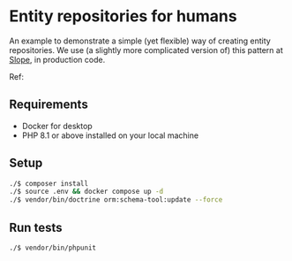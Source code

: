 # Entity repositories for humans

An example to demonstrate a simple (yet flexible) way of creating entity repositories.
We use (a slightly more complicated version of) this pattern at [Slope](https://slope.it), in production code.

Ref: <todo insert article url>

## Requirements

- Docker for desktop
- PHP 8.1 or above installed on your local machine

## Setup

```sh
./$ composer install
./$ source .env && docker compose up -d
./$ vendor/bin/doctrine orm:schema-tool:update --force
```

## Run tests

```
./$ vendor/bin/phpunit
```
